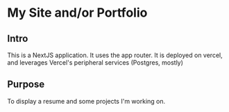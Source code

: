 # My Site and/or Portfolio

## Intro

This is a NextJS application. It uses the app router. It is deployed on vercel, and leverages Vercel's peripheral services (Postgres, mostly)

## Purpose

To display a resume and some projects I'm working on.

